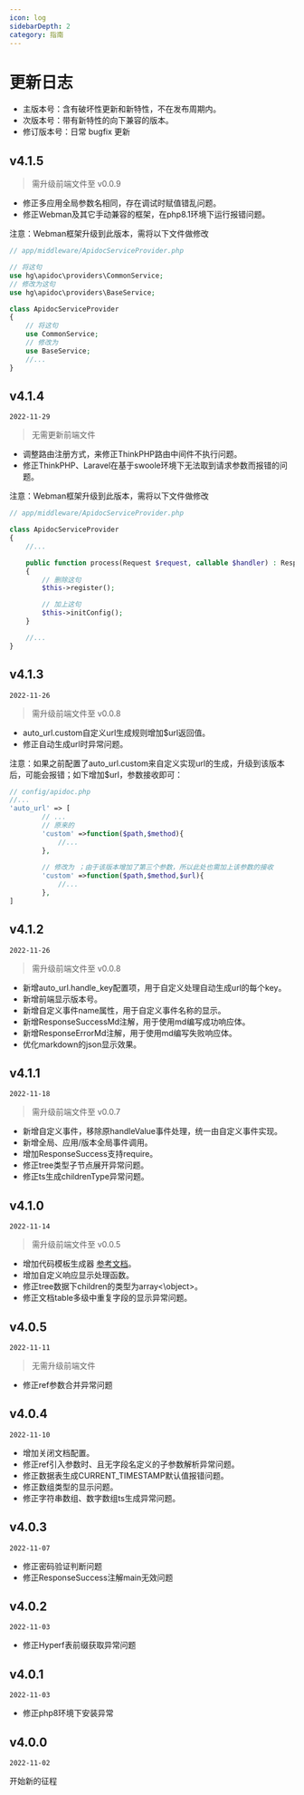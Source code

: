 ```yaml
---
icon: log
sidebarDepth: 2
category: 指南
---
```


# 更新日志


- 主版本号：含有破坏性更新和新特性，不在发布周期内。
- 次版本号：带有新特性的向下兼容的版本。
- 修订版本号：日常 bugfix 更新


## v4.1.5

> 需升级前端文件至 v0.0.9

- 修正多应用全局参数名相同，存在调试时赋值错乱问题。
- 修正Webman及其它手动兼容的框架，在php8.1环境下运行报错问题。

注意：Webman框架升级到此版本，需将以下文件做修改

```php
// app/middleware/ApidocServiceProvider.php

// 将这句
use hg\apidoc\providers\CommonService;
// 修改为这句
use hg\apidoc\providers\BaseService;

class ApidocServiceProvider
{
    // 将这句
    use CommonService;
    // 修改为
    use BaseService;
    //...
}
```



## v4.1.4

`2022-11-29`

> 无需更新前端文件

- 调整路由注册方式，来修正ThinkPHP路由中间件不执行问题。
- 修正ThinkPHP、Laravel在基于swoole环境下无法取到请求参数而报错的问题。

注意：Webman框架升级到此版本，需将以下文件做修改

```php
// app/middleware/ApidocServiceProvider.php

class ApidocServiceProvider
{
    //...

    public function process(Request $request, callable $handler) : Response
    {
        // 删除这句
        $this->register();

        // 加上这句
        $this->initConfig();
    }

    //...
}
```


## v4.1.3

`2022-11-26`

> 需升级前端文件至 v0.0.8

- auto_url.custom自定义url生成规则增加$url返回值。
- 修正自动生成url时异常问题。

注意：如果之前配置了auto_url.custom来自定义实现url的生成，升级到该版本后，可能会报错；如下增加$url，参数接收即可：


```php
// config/apidoc.php
//...
'auto_url' => [
        // ...
        // 原来的
        'custom' =>function($path,$method){
            //...
        },
        
        // 修改为 ；由于该版本增加了第三个参数，所以此处也需加上该参数的接收
        'custom' =>function($path,$method,$url){
            //...
        },
]
```


## v4.1.2

`2022-11-26`

> 需升级前端文件至 v0.0.8

- 新增auto_url.handle_key配置项，用于自定义处理自动生成url的每个key。
- 新增前端显示版本号。
- 新增自定义事件name属性，用于自定义事件名称的显示。
- 新增ResponseSuccessMd注解，用于使用md编写成功响应体。
- 新增ResponseErrorMd注解，用于使用md编写失败响应体。
- 优化markdown的json显示效果。


## v4.1.1

`2022-11-18`

> 需升级前端文件至 v0.0.7

- 新增自定义事件，移除原handleValue事件处理，统一由自定义事件实现。
- 新增全局、应用/版本全局事件调用。
- 增加ResponseSuccess支持require。
- 修正tree类型子节点展开异常问题。
- 修正ts生成childrenType异常问题。


## v4.1.0

`2022-11-14`

> 需升级前端文件至 v0.0.5

- 增加代码模板生成器 [参考文档](/use/function/codeTemplate)。
- 增加自定义响应显示处理函数。
- 修正tree数据下children的类型为array<\object\>。
- 修正文档table多级中重复字段的显示异常问题。


## v4.0.5

`2022-11-11`

> 无需升级前端文件

- 修正ref参数合并异常问题


## v4.0.4

`2022-11-10`

- 增加关闭文档配置。
- 修正ref引入参数时、且无字段名定义的子参数解析异常问题。
- 修正数据表生成CURRENT_TIMESTAMP默认值报错问题。
- 修正数组类型的显示问题。
- 修正字符串数组、数字数组ts生成异常问题。

## v4.0.3

`2022-11-07`

- 修正密码验证判断问题
- 修正ResponseSuccess注解main无效问题



## v4.0.2

`2022-11-03`

- 修正Hyperf表前缀获取异常问题



## v4.0.1

`2022-11-03`

- 修正php8环境下安装异常


## v4.0.0

`2022-11-02`

开始新的征程



